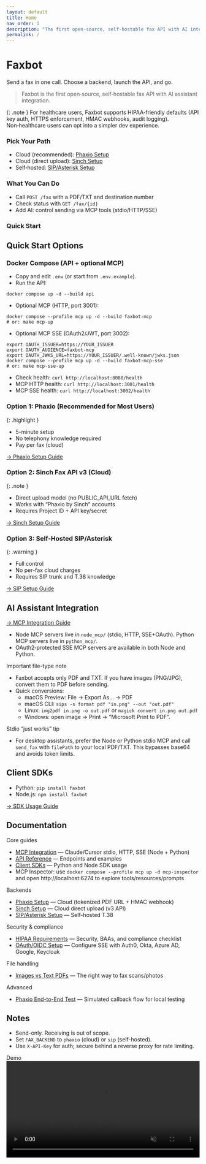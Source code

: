 ```yaml
---
layout: default
title: Home
nav_order: 1
description: "The first open-source, self-hostable fax API with AI integration"
permalink: /
---
```


# Faxbot

Send a fax in one call. Choose a backend, launch the API, and go.

> Faxbot is the first open‑source, self‑hostable fax API with AI assistant integration.

{: .note }
For healthcare users, Faxbot supports HIPAA‑friendly defaults (API key auth, HTTPS enforcement, HMAC webhooks, audit logging). Non‑healthcare users can opt into a simpler dev experience.

### Pick Your Path

- Cloud (recommended): [Phaxio Setup](/Faxbot/backends/phaxio-setup.html)
- Cloud (direct upload): [Sinch Setup](/Faxbot/backends/sinch-setup.html)
- Self‑hosted: [SIP/Asterisk Setup](/Faxbot/backends/sip-setup.html)

### What You Can Do

- Call `POST /fax` with a PDF/TXT and destination number
- Check status with `GET /fax/{id}`
- Add AI: control sending via MCP tools (stdio/HTTP/SSE)

### Quick Start

## Quick Start Options

### Docker Compose (API + optional MCP)
- Copy and edit `.env` (or start from `.env.example`).
- Run the API:

```
docker compose up -d --build api
```

- Optional MCP (HTTP, port 3001):

```
docker compose --profile mcp up -d --build faxbot-mcp
# or: make mcp-up
```

- Optional MCP SSE (OAuth2/JWT, port 3002):

```
export OAUTH_ISSUER=https://YOUR_ISSUER
export OAUTH_AUDIENCE=faxbot-mcp
export OAUTH_JWKS_URL=https://YOUR_ISSUER/.well-known/jwks.json
docker compose --profile mcp up -d --build faxbot-mcp-sse
# or: make mcp-sse-up
```

- Check health: `curl http://localhost:8080/health`
- MCP HTTP health: `curl http://localhost:3001/health`
- MCP SSE health: `curl http://localhost:3002/health`

### Option 1: Phaxio (Recommended for Most Users)
{: .highlight }
- 5-minute setup
- No telephony knowledge required
- Pay per fax (cloud)

[→ Phaxio Setup Guide](/Faxbot/backends/phaxio-setup.html)

### Option 2: Sinch Fax API v3 (Cloud)
{: .note }
- Direct upload model (no PUBLIC_API_URL fetch)
- Works with “Phaxio by Sinch” accounts
- Requires Project ID + API key/secret

[→ Sinch Setup Guide](/Faxbot/backends/sinch-setup.html)

### Option 3: Self-Hosted SIP/Asterisk
{: .warning }
- Full control
- No per-fax cloud charges
- Requires SIP trunk and T.38 knowledge

[→ SIP Setup Guide](/Faxbot/backends/sip-setup.html)

## AI Assistant Integration
[→ MCP Integration Guide](/Faxbot/ai-integration/mcp-integration.html)

- Node MCP servers live in `node_mcp/` (stdio, HTTP, SSE+OAuth). Python MCP servers live in `python_mcp/`.
- OAuth2‑protected SSE MCP servers are available in both Node and Python.

Important file-type note
- Faxbot accepts only PDF and TXT. If you have images (PNG/JPG), convert them to PDF before sending.
- Quick conversions:
  - macOS Preview: File → Export As… → PDF
  - macOS CLI: `sips -s format pdf "in.png" --out "out.pdf"`
  - Linux: `img2pdf in.png -o out.pdf` or `magick convert in.png out.pdf`
  - Windows: open image → Print → “Microsoft Print to PDF”.

Stdio “just works” tip
- For desktop assistants, prefer the Node or Python stdio MCP and call `send_fax` with `filePath` to your local PDF/TXT. This bypasses base64 and avoids token limits.

## Client SDKs
- Python: `pip install faxbot`
- Node.js: `npm install faxbot`

[→ SDK Usage Guide](/Faxbot/development/sdks.html)

## Documentation
Core guides
- [MCP Integration](/Faxbot/ai-integration/mcp-integration.html) — Claude/Cursor stdio, HTTP, SSE (Node + Python)
- [API Reference](/Faxbot/development/api-reference.html) — Endpoints and examples
- [Client SDKs](/Faxbot/development/sdks.html) — Python and Node SDK usage
 - MCP Inspector: use `docker compose --profile mcp up -d mcp-inspector` and open http://localhost:6274 to explore tools/resources/prompts

Backends
- [Phaxio Setup](/Faxbot/backends/phaxio-setup.html) — Cloud (tokenized PDF URL + HMAC webhook)
- [Sinch Setup](/Faxbot/backends/sinch-setup.html) — Cloud direct upload (v3 API)
- [SIP/Asterisk Setup](/Faxbot/backends/sip-setup.html) — Self-hosted T.38

Security & compliance
- [HIPAA Requirements](/Faxbot/security/hipaa-requirements.html) — Security, BAAs, and compliance checklist
- [OAuth/OIDC Setup](/Faxbot/security/oauth-setup.html) — Configure SSE with Auth0, Okta, Azure AD, Google, Keycloak

File handling
- [Images vs Text PDFs](/Faxbot/backends/images-and-pdfs.html) — The right way to fax scans/photos

Advanced
- [Phaxio End-to-End Test](/Faxbot/development/phaxio-e2e-test.html) — Simulated callback flow for local testing

## Notes
- Send-only. Receiving is out of scope.
- Set `FAX_BACKEND` to `phaxio` (cloud) or `sip` (self-hosted).
- Use `X-API-Key` for auth; secure behind a reverse proxy for rate limiting.

Demo
<video src="assets/images/faxbot_demo.mp4" width="100%" autoplay loop muted playsinline controls>
  <a href="assets/images/faxbot_demo.mp4">Watch the demo video</a>
  (Your browser or GitHub may not inline-play videos; use the link.)
</video>